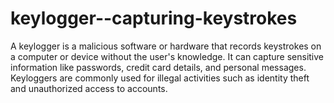 # keylogger--capturing-keystrokes
A keylogger is a malicious software or hardware that records keystrokes on a computer or device without the user's knowledge. 
It can capture sensitive information like passwords, credit card details, and personal messages.
Keyloggers are commonly used for illegal activities such as identity theft and unauthorized access to accounts.
